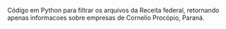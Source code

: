 Código em Python para filtrar os arquivos da Receita federal, retornando apenas informacoes sobre empresas de Cornelio Procópio, Paraná.
